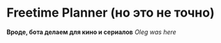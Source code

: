 ﻿Freetime Planner (но это не точно)
======================
**Вроде, бота делаем для кино и сериалов**
*Oleg was here*
